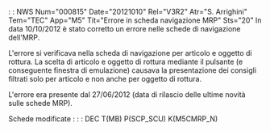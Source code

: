  :  : NWS Num="000815" Date="20121010" Rel="V3R2" Atr="S. Arrighini" Tem="TEC" App="M5" Tit="Errore in scheda navigazione MRP" Sts="20"
In data 10/10/2012 è stato corretto un errore nelle schede di navigazione dell'MRP.

L'errore si verificava nella scheda di navigazione per articolo e oggetto di rottura.
La scelta di articolo e oggetto di rottura mediante il pulsante (e conseguente finestra di emulazione) causava la presentazione dei consigli filtrati solo per articolo e non anche per oggetto di rottura.

L'errore era presente dal 27/06/2012 (data di rilascio delle ultime novità sulle schede MRP).

Schede modificate : 
 :  : DEC T(MB) P(SCP_SCU) K(M5CMRP_N)

